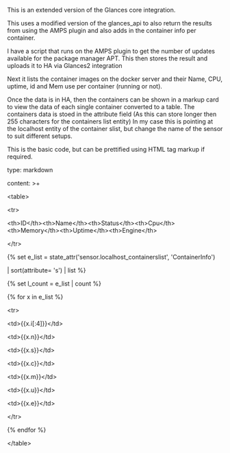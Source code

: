 This is an extended version of the Glances core integration.

This uses a modified version of the glances_api to also return the results from using the AMPS plugin and also adds in the container info per container.

I have a script that runs on the AMPS plugin to get the number of updates available for the package manager APT. This then stores the result and uploads it to HA via Glances2 integration

Next it lists the container images on the docker server and their Name, CPU, uptime, id and Mem use per container (running or not).

Once the data is in HA, then the containers can be shown in a markup card to view the data of each single container converted to a table. The containers data is stoed in the attribute field (As this can store longer then 255 characters for the containers list entity)
In my case this is pointing at the localhost entity of the container slist, but change the name of the sensor to suit different setups.

This is the basic code, but can be prettified using HTML tag markup if required.

<p>type: markdown</p>
<p>content: &gt;+</p>
<p>&lt;table&gt;</p>
<p>  &lt;tr&gt;</p>
<p>  &lt;th&gt;ID&lt;/th&gt;&lt;th&gt;Name&lt;/th&gt;&lt;th&gt;Status&lt;/th&gt;&lt;th&gt;Cpu&lt;/th&gt;&lt;th&gt;Memory&lt;/th&gt;&lt;th&gt;Uptime&lt;/th&gt;&lt;th&gt;Engine&lt;/th&gt;</p>
<p>  &lt;/tr&gt;</p>
<p>  {% set e_list = state_attr('sensor.localhost_containerslist', 'ContainerInfo')</p>
<p>  | sort(attribute= 's') | list %}</p>
<p>  {% set l_count = e_list | count %}</p>
<p>  {% for x in e_list %}</p>
<p>    &lt;tr&gt;</p>
<p>    &lt;td&gt;{{x.i[:4]}}&lt;/td&gt;</p>
<p>    &lt;td&gt;{{x.n}}&lt;/td&gt;</p>
<p>   &lt;td&gt;{{x.s}}&lt;/td&gt;</p>
<p>    &lt;td&gt;{{x.c}}&lt;/td&gt;</p>
<p>    &lt;td&gt;{{x.m}}&lt;/td&gt;</p>
<p>    &lt;td&gt;{{x.u}}&lt;/td&gt;</p>
<p>    &lt;td&gt;{{x.e}}&lt;/td&gt;</p>
<p>    &lt;/tr&gt;</p>
<p>  {% endfor %}</p>
<p>  &lt;/table&gt;</p>